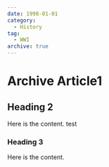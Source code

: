 ```yaml
---
date: 1998-01-01
category:
  - History
tag:
  - WWI
archive: true
---
```


# Archive Article1

## Heading 2

Here is the content. test

### Heading 3

Here is the content.
